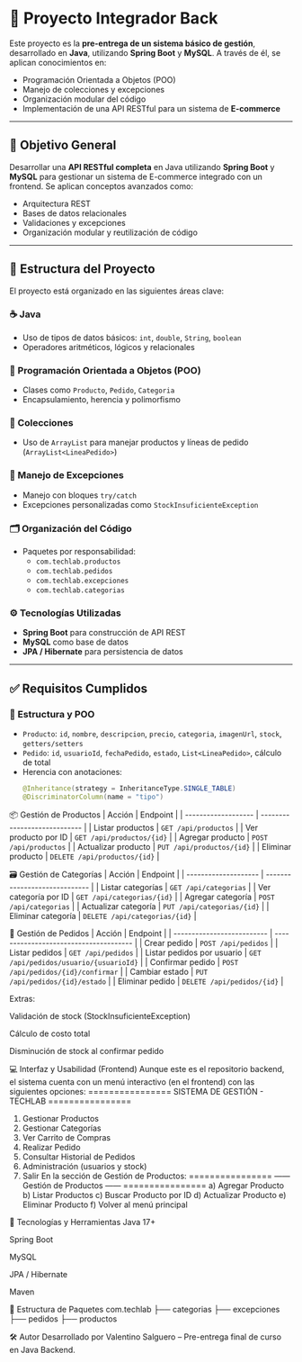 # 🛒 Proyecto Integrador Back

Este proyecto es la **pre-entrega de un sistema básico de gestión**, desarrollado en **Java**, utilizando **Spring Boot** y **MySQL**. A través de él, se aplican conocimientos en:

- Programación Orientada a Objetos (POO)
- Manejo de colecciones y excepciones
- Organización modular del código
- Implementación de una API RESTful para un sistema de **E-commerce**

---

## 🎯 Objetivo General

Desarrollar una **API RESTful completa** en Java utilizando **Spring Boot** y **MySQL** para gestionar un sistema de E-commerce integrado con un frontend. Se aplican conceptos avanzados como:

- Arquitectura REST
- Bases de datos relacionales
- Validaciones y excepciones
- Organización modular y reutilización de código

---

## 🧱 Estructura del Proyecto

El proyecto está organizado en las siguientes áreas clave:

### ☕ Java
- Uso de tipos de datos básicos: `int`, `double`, `String`, `boolean`
- Operadores aritméticos, lógicos y relacionales

### 🔷 Programación Orientada a Objetos (POO)
- Clases como `Producto`, `Pedido`, `Categoria`
- Encapsulamiento, herencia y polimorfismo

### 🧺 Colecciones
- Uso de `ArrayList` para manejar productos y líneas de pedido (`ArrayList<LineaPedido>`)

### 🚨 Manejo de Excepciones
- Manejo con bloques `try/catch`
- Excepciones personalizadas como `StockInsuficienteException`

### 🗂️ Organización del Código
- Paquetes por responsabilidad:
  - `com.techlab.productos`
  - `com.techlab.pedidos`
  - `com.techlab.excepciones`
  - `com.techlab.categorias`

### ⚙️ Tecnologías Utilizadas
- **Spring Boot** para construcción de API REST
- **MySQL** como base de datos
- **JPA / Hibernate** para persistencia de datos

---

## ✅ Requisitos Cumplidos

### 🧩 Estructura y POO

- `Producto`: `id`, `nombre`, `descripcion`, `precio`, `categoria`, `imagenUrl`, `stock`, `getters/setters`
- `Pedido`: `id`, `usuarioId`, `fechaPedido`, `estado`, `List<LineaPedido>`, cálculo de total
- Herencia con anotaciones:  
  ```java
  @Inheritance(strategy = InheritanceType.SINGLE_TABLE)
  @DiscriminatorColumn(name = "tipo")
  
📦 Gestión de Productos
| Acción              | Endpoint                     |
| ------------------- | ---------------------------- |
| Listar productos    | `GET /api/productos`         |
| Ver producto por ID | `GET /api/productos/{id}`    |
| Agregar producto    | `POST /api/productos`        |
| Actualizar producto | `PUT /api/productos/{id}`    |
| Eliminar producto   | `DELETE /api/productos/{id}` |

🗃️ Gestión de Categorías
| Acción               | Endpoint                      |
| -------------------- | ----------------------------- |
| Listar categorías    | `GET /api/categorias`         |
| Ver categoría por ID | `GET /api/categorias/{id}`    |
| Agregar categoría    | `POST /api/categorias`        |
| Actualizar categoría | `PUT /api/categorias/{id}`    |
| Eliminar categoría   | `DELETE /api/categorias/{id}` |

📑 Gestión de Pedidos
| Acción                     | Endpoint                               |
| -------------------------- | -------------------------------------- |
| Crear pedido               | `POST /api/pedidos`                    |
| Listar pedidos             | `GET /api/pedidos`                     |
| Listar pedidos por usuario | `GET /api/pedidos/usuario/{usuarioId}` |
| Confirmar pedido           | `POST /api/pedidos/{id}/confirmar`     |
| Cambiar estado             | `PUT /api/pedidos/{id}/estado`         |
| Eliminar pedido            | `DELETE /api/pedidos/{id}`             |

Extras:

Validación de stock (StockInsuficienteException)

Cálculo de costo total

Disminución de stock al confirmar pedido

💻 Interfaz y Usabilidad (Frontend)
Aunque este es el repositorio backend, el sistema cuenta con un menú interactivo (en el frontend) con las siguientes opciones:
================ SISTEMA DE GESTIÓN - TECHLAB ================
1) Gestionar Productos
2) Gestionar Categorías
3) Ver Carrito de Compras
4) Realizar Pedido
5) Consultar Historial de Pedidos
6) Administración (usuarios y stock)
7) Salir
En la sección de Gestión de Productos:
================ —— Gestión de Productos —— ================
a) Agregar Producto
b) Listar Productos
c) Buscar Producto por ID
d) Actualizar Producto
e) Eliminar Producto
f) Volver al menú principal

🧪 Tecnologías y Herramientas
Java 17+

Spring Boot

MySQL

JPA / Hibernate

Maven

📂 Estructura de Paquetes
com.techlab
├── categorias
├── excepciones
├── pedidos
├── productos

🛠️ Autor
Desarrollado por Valentino Salguero – Pre-entrega final de curso en Java Backend.
